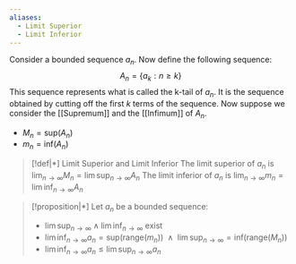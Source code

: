 ```yaml
---
aliases:
  - Limit Superior
  - Limit Inferior
---
```

Consider a bounded sequence $a_n$. Now define the following sequence: $$A_n = \{a_k : n \ge k \}$$This sequence represents what is called the k-tail of $a_n$. It is the sequence obtained by cutting off the first $k$ terms of the sequence. Now suppose we consider the [[Supremum]] and the [[Infimum]] of $A_n$.
 - $M_n = \text{sup}(A_n)$
 - $m_n = \text{inf}(A_n)$

>[!def|*] Limit Superior and Limit Inferior
>The limit superior of $a_n$ is $\lim_{n \rightarrow \infty} M_n = {\lim \text{sup}}_{n \rightarrow \infty} A_n$
>The limit inferior of $a_n$ is $\lim_{n \rightarrow \infty} m_n = {\lim \text{inf}}_{n \rightarrow \infty} A_n$
>

>[!proposition|*] 
>Let $a_n$ be a bounded sequence:
> - $\lim \text{sup}_{n \rightarrow \infty} \; \land \; \lim \text{inf}_{n \rightarrow \infty}$ exist
> - $\lim \text{inf}_{n \rightarrow \infty} a_n = \text{sup}(\text{range}(m_n))$ $\; \land \;$ $\lim \text{sup}_{n \rightarrow \infty} = \text{inf}(\text{range}(M_n))$
> - $\lim \text{inf}_{n \rightarrow \infty} a_n \le \lim \text{sup}_{n \rightarrow \infty}a_n$



